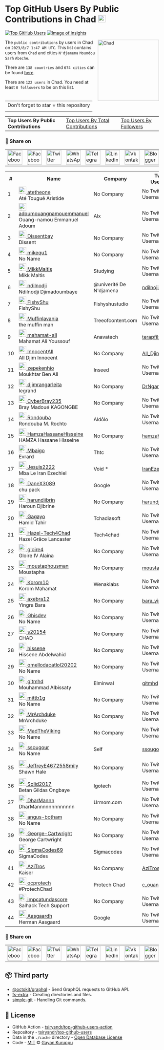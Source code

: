 # Top GitHub Users By Public Contributions in Chad [<img alt="Image of insights" src="https://github.com/gayanvoice/insights/blob/master/graph/373383893/small/week.png" height="24">](https://github.com/gayanvoice/insights/blob/master/readme/373383893/week.md)
[![Top GitHub Users](https://github.com/gayanvoice/top-github-users/actions/workflows/action.yml/badge.svg)](https://github.com/gayanvoice/top-github-users/actions/workflows/action.yml) [![Image of insights](https://github.com/gayanvoice/insights/blob/master/svg/373383893/badge.svg)](https://github.com/gayanvoice/insights/blob/master/readme/373383893/week.md)

<a href="https://gayanvoice.github.io/top-github-users/index.html">
	<img align="right" width="200" src="https://upload.wikimedia.org/wikipedia/commons/4/4b/Flag_of_Chad.svg" alt="Chad">
</a>

The `public contributions` by users in Chad on `2023/8/7 1:47 AM UTC`. This list contains users from `Chad` and cities `N'djamena` `Moundou` `Sarh` `Abeche`.

There are `138 countries` and `674 cities` can be found [here](https://github.com/tsirysndr/top-github-users).

There are `122 users`  in Chad. You need at least `0 followers` to be on this list.

<table>
	<tr>
		<td>
			Don't forget to star ⭐ this repository
		</td>
	</tr>
</table>

<table>
	<tr>
		<td>
			<strong>Top Users By Public Contributions</strong>
		</td>
		<td>
			<a href="https://github.com/tsirysndr/top-github-users/blob/main/markdown/total_contributions/chad.md">Top Users By Total Contributions</a>
		</td>
		<td>
			<a href="https://github.com/tsirysndr/top-github-users/blob/main/markdown/followers/chad.md">Top Users By Followers</a>
		</td>
	</tr>
</table>

### 🚀 Share on

<table>
	<tr>
		<td>
			<a href="https://web.facebook.com/sharer.php?t=Top%20GitHub%20Users%20By%20Public%20Contributions%20in%20Chad&u=https://github.com/tsirysndr/top-github-users/blob/main/markdown/public_contributions/chad.md&_rdc=1&_rdr">
				<img src="https://github.com/gayanvoice/github-active-users-monitor/raw/master/public/images/icons/facebook.svg" height="48" width="48" alt="Facebook"/>
			</a>
		</td>
		<td>
			<a href="https://www.facebook.com/dialog/send?link=https://github.com/tsirysndr/top-github-users/blob/main/markdown/public_contributions/chad.md&app_id=291494419107518&redirect_uri=https://github.com/tsirysndr/top-github-users/blob/main/markdown/public_contributions/chad.md">
				<img src="https://github.com/gayanvoice/github-active-users-monitor/raw/master/public/images/icons/facebook_messenger.svg" height="48" width="48" alt="Facebook Messenger"/>
			</a>
		</td>
		<td>
			<a href="https://twitter.com/intent/tweet?text=Top%20GitHub%20Users%20By%20Public%20Contributions%20in%20Chad&url=https://github.com/tsirysndr/top-github-users/blob/main/markdown/public_contributions/chad.md">
				<img src="https://github.com/gayanvoice/github-active-users-monitor/raw/master/public/images/icons/twitter.svg" height="48" width="48" alt="Twitter"/>
			</a>
		</td>
		<td>
			<a href="https://web.whatsapp.com/send?text=Top%20GitHub%20Users%20By%20Public%20Contributions%20in%20Chad https://github.com/tsirysndr/top-github-users/blob/main/markdown/public_contributions/chad.md">
				<img src="https://github.com/gayanvoice/github-active-users-monitor/blob/master/public/images/icons/whatsapp.svg" height="48" width="48" alt="WhatsApp"/>
			</a>
		</td>
		<td>
			<a href="https://t.me/share/url?url=https://github.com/tsirysndr/top-github-users/blob/main/markdown/public_contributions/chad.md&text=Top%20GitHub%20Users%20By%20Public%20Contributions%20in%20Chad">
				<img src="https://github.com/gayanvoice/github-active-users-monitor/blob/master/public/images/icons/telegram.svg" height="48" width="48" alt="Telegram"/>
			</a>
		</td>
		<td>
			<a href="https://www.linkedin.com/shareArticle?title=Top%20GitHub%20Users%20By%20Public%20Contributions%20in%20Chad&url=https://github.com/tsirysndr/top-github-users/blob/main/markdown/public_contributions/chad.md">
				<img src="https://github.com/gayanvoice/github-active-users-monitor/blob/master/public/images/icons/linkedin.svg" height="48" width="48" alt="LinkedIn"/>
			</a>
		</td>
		<td>
			<a href="https://vk.com/share.php?url=https://github.com/tsirysndr/top-github-users/blob/main/markdown/public_contributions/chad.md">
				<img src="https://github.com/gayanvoice/github-active-users-monitor/blob/master/public/images/icons/vkontakte.svg" height="48" width="48" alt="Vkontakte"/>
			</a>
		</td>
		<td>
			<a href="https://www.blogger.com/blog-this.g?n=List%20of%20most%20active%20github%20users%20based%20on%20public%20contributions%20by%20country&t=Top%20GitHub%20Users%20By%20Public%20Contributions%20in%20Chad&u=https://github.com/tsirysndr/top-github-users/blob/main/markdown/public_contributions/chad.md">
				<img src="https://github.com/gayanvoice/github-active-users-monitor/blob/master/public/images/icons/blogger.svg" height="48" width="48" alt="Blogger"/>
			</a>
		</td>
		<td>
			<a href="https://wordpress.com/wp-admin/press-this.php?u=https://github.com/tsirysndr/top-github-users/blob/main/markdown/public_contributions/chad.md&t=Top%20GitHub%20Users%20By%20Public%20Contributions%20in%20Chad&s=List%20of%20most%20active%20github%20users%20based%20on%20public%20contributions%20by%20country&i=">
				<img src="https://github.com/gayanvoice/github-active-users-monitor/blob/master/public/images/icons/wordpress.svg" height="48" width="48" alt="Wordpress"/>
			</a>
		</td>
		<td>
			<a href="mailto:recipient name?cc=cc&bcc=bcc&subject=Top%20GitHub%20Users%20By%20Public%20Contributions%20in%20Chad&body=List%20of%20most%20active%20github%20users%20based%20on%20public%20contributions%20by%20country-https://github.com/tsirysndr/top-github-users/blob/main/markdown/public_contributions/chad.md">
				<img src="https://github.com/gayanvoice/github-active-users-monitor/blob/master/public/images/icons/gmail.svg" height="48" width="48" alt="Email"/>
			</a>
		</td>
		<td>
			<a href="https://www.reddit.com/submit?title=Top%20GitHub%20Users%20By%20Public%20Contributions%20in%20Chad&url=https://github.com/tsirysndr/top-github-users/blob/main/markdown/public_contributions/chad.md">
				<img src="https://github.com/gayanvoice/github-active-users-monitor/blob/master/public/images/icons/reddit.svg" height="48" width="48" alt="Reddit"/>
			</a>
		</td>
	</tr>
</table>

<table>
	<tr>
		<th>#</th>
		<th>Name</th>
		<th>Company</th>
		<th>Twitter Username</th>
		<th>Location</th>
		<th>Public Contributions</th>
	</tr>
	<tr>
		<td>1</td>
		<td>
			<a href="https://github.com/atetheone">
				<img src="https://avatars.githubusercontent.com/u/56987139?s=72&u=5d16b47e7d76bc46c66da41f516c1a13b4b2dab1&v=4" width="24" alt="Avatar of atetheone"> atetheone
			</a><br/>
			Até Tougué Aristide
		</td>
		<td>No Company</td>
		<td>No Twitter Username</td>
		<td>N'Djamena, Chad</td>
		<td>774</td>
	</tr>
	<tr>
		<td>2</td>
		<td>
			<a href="https://github.com/adoumouangnamouemmanuel">
				<img src="https://avatars.githubusercontent.com/u/125479958?s=72&u=21e1be8da832f702a8387d332afe2afb35a10c23&v=4" width="24" alt="Avatar of adoumouangnamouemmanuel"> adoumouangnamouemmanuel
			</a><br/>
			Ouang-namou Emmanuel Adoum
		</td>
		<td>Alx </td>
		<td>No Twitter Username</td>
		<td>Chad</td>
		<td>519</td>
	</tr>
	<tr>
		<td>3</td>
		<td>
			<a href="https://github.com/Dissentbay">
				<img src="https://avatars.githubusercontent.com/u/4554200?s=72&v=4" width="24" alt="Avatar of Dissentbay"> Dissentbay
			</a><br/>
			Dissent
		</td>
		<td>No Company</td>
		<td>No Twitter Username</td>
		<td>Djamena, Chad</td>
		<td>317</td>
	</tr>
	<tr>
		<td>4</td>
		<td>
			<a href="https://github.com/mikequ1">
				<img src="https://avatars.githubusercontent.com/u/73449844?s=72&v=4" width="24" alt="Avatar of mikequ1"> mikequ1
			</a><br/>
			No Name
		</td>
		<td>No Company</td>
		<td>No Twitter Username</td>
		<td>Chad</td>
		<td>150</td>
	</tr>
	<tr>
		<td>5</td>
		<td>
			<a href="https://github.com/MikkMaltis">
				<img src="https://avatars.githubusercontent.com/u/112690779?s=72&u=b20db8ac146d9bb8b80cc0ed6c6c27e6f39639d1&v=4" width="24" alt="Avatar of MikkMaltis"> MikkMaltis
			</a><br/>
			Mikk Maltis
		</td>
		<td>Studying </td>
		<td>No Twitter Username</td>
		<td>Chad</td>
		<td>146</td>
	</tr>
	<tr>
		<td>6</td>
		<td>
			<a href="https://github.com/ndilnodji">
				<img src="https://avatars.githubusercontent.com/u/121158726?s=72&u=08dfbb4f40a6ab743d4bef7bc554d2a285fddf20&v=4" width="24" alt="Avatar of ndilnodji"> ndilnodji
			</a><br/>
			Ndilnodji Djimadoumbaye
		</td>
		<td>@univerité De N'djamena </td>
		<td><a href="https://twitter.com/ndilnojiblaise">ndilnojiblaise</a></td>
		<td>N'djamena</td>
		<td>97</td>
	</tr>
	<tr>
		<td>7</td>
		<td>
			<a href="https://github.com/FishyShu">
				<img src="https://avatars.githubusercontent.com/u/113578749?s=72&u=efaed0d91d058a237b5b897c1649371aeef68b4a&v=4" width="24" alt="Avatar of FishyShu"> FishyShu
			</a><br/>
			FishyShu
		</td>
		<td>Fishyshustudio </td>
		<td>No Twitter Username</td>
		<td>Chad</td>
		<td>93</td>
	</tr>
	<tr>
		<td>8</td>
		<td>
			<a href="https://github.com/Muffinlavania">
				<img src="https://avatars.githubusercontent.com/u/93288617?s=72&u=4626338a95b482cce2badf6f06e573de34a8c9be&v=4" width="24" alt="Avatar of Muffinlavania"> Muffinlavania
			</a><br/>
			the muffin man
		</td>
		<td>Treeofcontent.com </td>
		<td>No Twitter Username</td>
		<td>chad</td>
		<td>87</td>
	</tr>
	<tr>
		<td>9</td>
		<td>
			<a href="https://github.com/mahamat-ali">
				<img src="https://avatars.githubusercontent.com/u/17354297?s=72&u=988bf97309d0be9a125372dee0022668e546d5fd&v=4" width="24" alt="Avatar of mahamat-ali"> mahamat-ali
			</a><br/>
			Mahamat Ali Youssouf 
		</td>
		<td>Anavatech </td>
		<td><a href="https://twitter.com/terapfils30">terapfils30</a></td>
		<td>Ndjamena, Chad</td>
		<td>81</td>
	</tr>
	<tr>
		<td>10</td>
		<td>
			<a href="https://github.com/InnocentAll">
				<img src="https://avatars.githubusercontent.com/u/121159131?s=72&u=c7bc69a31af9529d25c2e1ebbfaed347db067bb6&v=4" width="24" alt="Avatar of InnocentAll"> InnocentAll
			</a><br/>
			All Djim Innocent
		</td>
		<td>No Company</td>
		<td><a href="https://twitter.com/All_Djim">All_Djim</a></td>
		<td>Chagoua, N'Djamena, Chad</td>
		<td>73</td>
	</tr>
	<tr>
		<td>11</td>
		<td>
			<a href="https://github.com/zepekenhio">
				<img src="https://avatars.githubusercontent.com/u/22952258?s=72&u=70d666c4695ce0aa6fb12889b37b771f732b0ec6&v=4" width="24" alt="Avatar of zepekenhio"> zepekenhio
			</a><br/>
			Moukhtar Ben Ali
		</td>
		<td>Inseed </td>
		<td>No Twitter Username</td>
		<td>N'Djamena Tchad</td>
		<td>55</td>
	</tr>
	<tr>
		<td>12</td>
		<td>
			<a href="https://github.com/djimrangarleita">
				<img src="https://avatars.githubusercontent.com/u/33844006?s=72&u=c8773a713aed344a16feb8d63c80a73cb16e09fe&v=4" width="24" alt="Avatar of djimrangarleita"> djimrangarleita
			</a><br/>
			legrand
		</td>
		<td>No Company</td>
		<td><a href="https://twitter.com/DrNgarleita">DrNgarleita</a></td>
		<td>Chad</td>
		<td>52</td>
	</tr>
	<tr>
		<td>13</td>
		<td>
			<a href="https://github.com/CyberBray235">
				<img src="https://avatars.githubusercontent.com/u/97260352?s=72&u=7b885f2963df0eff78cd2e7d578a01da4b2e601a&v=4" width="24" alt="Avatar of CyberBray235"> CyberBray235
			</a><br/>
			Bray Madoué KAGONGBE
		</td>
		<td>No Company</td>
		<td>No Twitter Username</td>
		<td>N'Djamena / Tchad</td>
		<td>51</td>
	</tr>
	<tr>
		<td>14</td>
		<td>
			<a href="https://github.com/Rondouba">
				<img src="https://avatars.githubusercontent.com/u/74913552?s=72&v=4" width="24" alt="Avatar of Rondouba"> Rondouba
			</a><br/>
			Rondouba M. Rochto
		</td>
		<td>Aldôlo  </td>
		<td>No Twitter Username</td>
		<td>Chad</td>
		<td>43</td>
	</tr>
	<tr>
		<td>15</td>
		<td>
			<a href="https://github.com/HamzaHassaneHisseine">
				<img src="https://avatars.githubusercontent.com/u/121188616?s=72&u=7bac9dbb676dead18278944d48077690fba84ec8&v=4" width="24" alt="Avatar of HamzaHassaneHisseine"> HamzaHassaneHisseine
			</a><br/>
			HAMZA Hassane Hisseine
		</td>
		<td>No Company</td>
		<td><a href="https://twitter.com/hamzahassanehis">hamzahassanehis</a></td>
		<td>Moursal,Ndjamena,Chad</td>
		<td>39</td>
	</tr>
	<tr>
		<td>16</td>
		<td>
			<a href="https://github.com/Mbaigo">
				<img src="https://avatars.githubusercontent.com/u/16645019?s=72&u=fdcbd40311fcfb60b4735ce0194a10f9ac71fca7&v=4" width="24" alt="Avatar of Mbaigo"> Mbaigo
			</a><br/>
			Evrard
		</td>
		<td>Thtc </td>
		<td>No Twitter Username</td>
		<td>N'Djamena</td>
		<td>24</td>
	</tr>
	<tr>
		<td>17</td>
		<td>
			<a href="https://github.com/Jesuis2222">
				<img src="https://avatars.githubusercontent.com/u/91439366?s=72&u=7de03306379123d7c53d31f700c017802437e68a&v=4" width="24" alt="Avatar of Jesuis2222"> Jesuis2222
			</a><br/>
			Mba Le Iran Ezechiel
		</td>
		<td>Void * </td>
		<td><a href="https://twitter.com/IranEzechiel">IranEzechiel</a></td>
		<td>N'Djamena, Tchad</td>
		<td>20</td>
	</tr>
	<tr>
		<td>18</td>
		<td>
			<a href="https://github.com/DaneX3089">
				<img src="https://avatars.githubusercontent.com/u/91909231?s=72&u=f6edd0f89b14aae9381dbecff1df4e96c0be4dd4&v=4" width="24" alt="Avatar of DaneX3089"> DaneX3089
			</a><br/>
			chu pack
		</td>
		<td>Google </td>
		<td>No Twitter Username</td>
		<td>chad</td>
		<td>19</td>
	</tr>
	<tr>
		<td>19</td>
		<td>
			<a href="https://github.com/harundjibrin">
				<img src="https://avatars.githubusercontent.com/u/33425701?s=72&u=96d12ace9db729f775237e16379aa1536cf909e7&v=4" width="24" alt="Avatar of harundjibrin"> harundjibrin
			</a><br/>
			Haroun Djibrine
		</td>
		<td>No Company</td>
		<td><a href="https://twitter.com/harundjibrin">harundjibrin</a></td>
		<td>N'Djamena</td>
		<td>7</td>
	</tr>
	<tr>
		<td>20</td>
		<td>
			<a href="https://github.com/Gagayo">
				<img src="https://avatars.githubusercontent.com/u/46720811?s=72&u=5a2857bb3f838bc76bbfa866748303ddcfb19b7e&v=4" width="24" alt="Avatar of Gagayo"> Gagayo
			</a><br/>
			Hamid Tahir
		</td>
		<td>Tchadiasoft </td>
		<td>No Twitter Username</td>
		<td>Ndjamena, Chad</td>
		<td>7</td>
	</tr>
	<tr>
		<td>21</td>
		<td>
			<a href="https://github.com/Hazel-Tech4Chad">
				<img src="https://avatars.githubusercontent.com/u/122890176?s=72&u=f3b8b47c81119ab08ecb7d6865ce70044b021717&v=4" width="24" alt="Avatar of Hazel-Tech4Chad"> Hazel-Tech4Chad
			</a><br/>
			Hazel Grâce Lancaster
		</td>
		<td>Tech4chad </td>
		<td>No Twitter Username</td>
		<td>Chad</td>
		<td>5</td>
	</tr>
	<tr>
		<td>22</td>
		<td>
			<a href="https://github.com/gloire4">
				<img src="https://avatars.githubusercontent.com/u/72476380?s=72&v=4" width="24" alt="Avatar of gloire4"> gloire4
			</a><br/>
			Gloire IV Alaina
		</td>
		<td>No Company</td>
		<td>No Twitter Username</td>
		<td>Chad</td>
		<td>4</td>
	</tr>
	<tr>
		<td>23</td>
		<td>
			<a href="https://github.com/moustaphousman">
				<img src="https://avatars.githubusercontent.com/u/81974619?s=72&u=bc77f49e4431a107d45125b9c2979fa4cc21f8b9&v=4" width="24" alt="Avatar of moustaphousman"> moustaphousman
			</a><br/>
			Moustapha
		</td>
		<td>No Company</td>
		<td><a href="https://twitter.com/moustaphousman">moustaphousman</a></td>
		<td>N'Djamena</td>
		<td>4</td>
	</tr>
	<tr>
		<td>24</td>
		<td>
			<a href="https://github.com/Korom10">
				<img src="https://avatars.githubusercontent.com/u/27283962?s=72&u=75e16ae540d538b576c743b2a131c221e1bb1a27&v=4" width="24" alt="Avatar of Korom10"> Korom10
			</a><br/>
			Korom Mahamat
		</td>
		<td>Wenaklabs </td>
		<td>No Twitter Username</td>
		<td>N'Djamena-Tchad</td>
		<td>3</td>
	</tr>
	<tr>
		<td>25</td>
		<td>
			<a href="https://github.com/axebra12">
				<img src="https://avatars.githubusercontent.com/u/120608686?s=72&u=0955e33b8a625d588334e8990ce8eb8510e6e6ca&v=4" width="24" alt="Avatar of axebra12"> axebra12
			</a><br/>
			Yingra Bara
		</td>
		<td>No Company</td>
		<td><a href="https://twitter.com/bara_yingea">bara_yingea</a></td>
		<td>N'Djamena, Chad</td>
		<td>3</td>
	</tr>
	<tr>
		<td>26</td>
		<td>
			<a href="https://github.com/Ghisdev">
				<img src="https://avatars.githubusercontent.com/u/104063977?s=72&u=daed7adece3c00328a59b69f8a8d129c43c682b8&v=4" width="24" alt="Avatar of Ghisdev"> Ghisdev
			</a><br/>
			No Name
		</td>
		<td>No Company</td>
		<td>No Twitter Username</td>
		<td>Chad</td>
		<td>3</td>
	</tr>
	<tr>
		<td>27</td>
		<td>
			<a href="https://github.com/s20154">
				<img src="https://avatars.githubusercontent.com/u/56227329?s=72&u=1d62187a1bb2e49fa7a78e866a8a7f32e894d3b0&v=4" width="24" alt="Avatar of s20154"> s20154
			</a><br/>
			CHAD
		</td>
		<td>No Company</td>
		<td>No Twitter Username</td>
		<td>N'Djamena</td>
		<td>3</td>
	</tr>
	<tr>
		<td>28</td>
		<td>
			<a href="https://github.com/hissene">
				<img src="https://avatars.githubusercontent.com/u/10146460?s=72&u=9f290c50fc89de024d9d465b6ed2271243d5bdd8&v=4" width="24" alt="Avatar of hissene"> hissene
			</a><br/>
			Hissene Abdelwahid
		</td>
		<td>No Company</td>
		<td>No Twitter Username</td>
		<td>NDjamena, Chad</td>
		<td>3</td>
	</tr>
	<tr>
		<td>29</td>
		<td>
			<a href="https://github.com/omellodacatlol20202">
				<img src="https://avatars.githubusercontent.com/u/114786213?s=72&u=0c98a090c9385ec256cbf4c5e7ab4b1060ea68f3&v=4" width="24" alt="Avatar of omellodacatlol20202"> omellodacatlol20202
			</a><br/>
			No Name
		</td>
		<td>No Company</td>
		<td>No Twitter Username</td>
		<td>chad</td>
		<td>3</td>
	</tr>
	<tr>
		<td>30</td>
		<td>
			<a href="https://github.com/gitmhd">
				<img src="https://avatars.githubusercontent.com/u/86744371?s=72&u=927957d9d9129b1c9b88f3a16dd346c20c768f61&v=4" width="24" alt="Avatar of gitmhd"> gitmhd
			</a><br/>
			Mouhammad Albissaty
		</td>
		<td>Elminwal </td>
		<td><a href="https://twitter.com/gitmhd">gitmhd</a></td>
		<td>N'Djamena</td>
		<td>2</td>
	</tr>
	<tr>
		<td>31</td>
		<td>
			<a href="https://github.com/mittb1g">
				<img src="https://avatars.githubusercontent.com/u/67843213?s=72&u=9d4916e8c59b7355519ddce59d5dd8e75ad59c3f&v=4" width="24" alt="Avatar of mittb1g"> mittb1g
			</a><br/>
			No Name
		</td>
		<td>No Company</td>
		<td>No Twitter Username</td>
		<td>Chad</td>
		<td>2</td>
	</tr>
	<tr>
		<td>32</td>
		<td>
			<a href="https://github.com/MrArchduke">
				<img src="https://avatars.githubusercontent.com/u/108301611?s=72&u=fb9e2b70bcd40520821ee1a58d85f8e6a1ea8414&v=4" width="24" alt="Avatar of MrArchduke"> MrArchduke
			</a><br/>
			MrArchduke
		</td>
		<td>No Company</td>
		<td>No Twitter Username</td>
		<td>Chad, USA</td>
		<td>2</td>
	</tr>
	<tr>
		<td>33</td>
		<td>
			<a href="https://github.com/MadTheViking">
				<img src="https://avatars.githubusercontent.com/u/23707873?s=72&u=08b49f9a49fc13dd1efc48ab93410a17e9126242&v=4" width="24" alt="Avatar of MadTheViking"> MadTheViking
			</a><br/>
			No Name
		</td>
		<td>No Company</td>
		<td>No Twitter Username</td>
		<td>Chad, Boi</td>
		<td>2</td>
	</tr>
	<tr>
		<td>34</td>
		<td>
			<a href="https://github.com/ssougour">
				<img src="https://avatars.githubusercontent.com/u/47749593?s=72&v=4" width="24" alt="Avatar of ssougour"> ssougour
			</a><br/>
			No Name
		</td>
		<td>Self </td>
		<td><a href="https://twitter.com/ssougour">ssougour</a></td>
		<td>Chad</td>
		<td>2</td>
	</tr>
	<tr>
		<td>35</td>
		<td>
			<a href="https://github.com/JeffreyE4672558mily">
				<img src="https://avatars.githubusercontent.com/u/138485865?s=72&v=4" width="24" alt="Avatar of JeffreyE4672558mily"> JeffreyE4672558mily
			</a><br/>
			Shawn Hale
		</td>
		<td>No Company</td>
		<td>No Twitter Username</td>
		<td>7996 Emma Squares Suite 973 West Chad / NH 78318</td>
		<td>2</td>
	</tr>
	<tr>
		<td>36</td>
		<td>
			<a href="https://github.com/Solid2017">
				<img src="https://avatars.githubusercontent.com/u/30882006?s=72&u=85f8d1355f3f9a3849a4e41d977cd5371a89390e&v=4" width="24" alt="Avatar of Solid2017"> Solid2017
			</a><br/>
			Betan Gildas Ongbaye
		</td>
		<td>Igotech </td>
		<td>No Twitter Username</td>
		<td>Chad</td>
		<td>2</td>
	</tr>
	<tr>
		<td>37</td>
		<td>
			<a href="https://github.com/DharMannn">
				<img src="https://avatars.githubusercontent.com/u/103457705?s=72&u=e7d28e1961b01bceffc5029cd4314eb2139c8bcc&v=4" width="24" alt="Avatar of DharMannn"> DharMannn
			</a><br/>
			DharMannnnnnnnnnnnn
		</td>
		<td>Urmom.com </td>
		<td>No Twitter Username</td>
		<td>Chad</td>
		<td>1</td>
	</tr>
	<tr>
		<td>38</td>
		<td>
			<a href="https://github.com/angus-botham">
				<img src="https://avatars.githubusercontent.com/u/111559158?s=72&u=7ed5407c539b58ecbb6f2866a4b6cd7d67a41415&v=4" width="24" alt="Avatar of angus-botham"> angus-botham
			</a><br/>
			No Name
		</td>
		<td>No Company</td>
		<td>No Twitter Username</td>
		<td>N'Djamena, Chad</td>
		<td>1</td>
	</tr>
	<tr>
		<td>39</td>
		<td>
			<a href="https://github.com/George-Cartwright">
				<img src="https://avatars.githubusercontent.com/u/111559147?s=72&u=150284589bead18d7f48fd77146fc70dbe77e666&v=4" width="24" alt="Avatar of George-Cartwright"> George-Cartwright
			</a><br/>
			George Cartwright
		</td>
		<td>No Company</td>
		<td>No Twitter Username</td>
		<td>N'Djamena, Chad</td>
		<td>1</td>
	</tr>
	<tr>
		<td>40</td>
		<td>
			<a href="https://github.com/SigmaCodes69">
				<img src="https://avatars.githubusercontent.com/u/129840038?s=72&u=0dfbfbfbb4b6266e3f1cffe26c2af37302721e7a&v=4" width="24" alt="Avatar of SigmaCodes69"> SigmaCodes69
			</a><br/>
			SigmaCodes
		</td>
		<td>Sigmacodes </td>
		<td>No Twitter Username</td>
		<td>Chad</td>
		<td>1</td>
	</tr>
	<tr>
		<td>41</td>
		<td>
			<a href="https://github.com/AziTros">
				<img src="https://avatars.githubusercontent.com/u/121118435?s=72&u=403d2f970992d2de054d0fdec47ef1056d765098&v=4" width="24" alt="Avatar of AziTros"> AziTros
			</a><br/>
			Kaiser
		</td>
		<td>No Company</td>
		<td><a href="https://twitter.com/AziTross">AziTross</a></td>
		<td>Chad</td>
		<td>1</td>
	</tr>
	<tr>
		<td>42</td>
		<td>
			<a href="https://github.com/ocprotech">
				<img src="https://avatars.githubusercontent.com/u/40335364?s=72&v=4" width="24" alt="Avatar of ocprotech"> ocprotech
			</a><br/>
			#ProtechChad
		</td>
		<td>Protech Chad </td>
		<td><a href="https://twitter.com/c_ouangbarac">c_ouangbarac</a></td>
		<td>Chad</td>
		<td>1</td>
	</tr>
	<tr>
		<td>43</td>
		<td>
			<a href="https://github.com/impcatundascore">
				<img src="https://avatars.githubusercontent.com/u/113930484?s=72&u=707fa2424e4c9c8a56486b0c4508051169073b83&v=4" width="24" alt="Avatar of impcatundascore"> impcatundascore
			</a><br/>
			Salhack Tech Support
		</td>
		<td>No Company</td>
		<td>No Twitter Username</td>
		<td>chad</td>
		<td>1</td>
	</tr>
	<tr>
		<td>44</td>
		<td>
			<a href="https://github.com/Aasgaardh">
				<img src="https://avatars.githubusercontent.com/u/112938201?s=72&u=81051edbc3ff26acac74b099d2ac3204e628b8ab&v=4" width="24" alt="Avatar of Aasgaardh"> Aasgaardh
			</a><br/>
			Herman Aasgaard
		</td>
		<td>Google </td>
		<td>No Twitter Username</td>
		<td>Chad, Africa</td>
		<td>1</td>
	</tr>
</table>

### 🚀 Share on

<table>
	<tr>
		<td>
			<a href="https://web.facebook.com/sharer.php?t=Top%20GitHub%20Users%20By%20Public%20Contributions%20in%20Chad&u=https://github.com/tsirysndr/top-github-users/blob/main/markdown/public_contributions/chad.md&_rdc=1&_rdr">
				<img src="https://github.com/gayanvoice/github-active-users-monitor/raw/master/public/images/icons/facebook.svg" height="48" width="48" alt="Facebook"/>
			</a>
		</td>
		<td>
			<a href="https://www.facebook.com/dialog/send?link=https://github.com/tsirysndr/top-github-users/blob/main/markdown/public_contributions/chad.md&app_id=291494419107518&redirect_uri=https://github.com/tsirysndr/top-github-users/blob/main/markdown/public_contributions/chad.md">
				<img src="https://github.com/gayanvoice/github-active-users-monitor/raw/master/public/images/icons/facebook_messenger.svg" height="48" width="48" alt="Facebook Messenger"/>
			</a>
		</td>
		<td>
			<a href="https://twitter.com/intent/tweet?text=Top%20GitHub%20Users%20By%20Public%20Contributions%20in%20Chad&url=https://github.com/tsirysndr/top-github-users/blob/main/markdown/public_contributions/chad.md">
				<img src="https://github.com/gayanvoice/github-active-users-monitor/raw/master/public/images/icons/twitter.svg" height="48" width="48" alt="Twitter"/>
			</a>
		</td>
		<td>
			<a href="https://web.whatsapp.com/send?text=Top%20GitHub%20Users%20By%20Public%20Contributions%20in%20Chad https://github.com/tsirysndr/top-github-users/blob/main/markdown/public_contributions/chad.md">
				<img src="https://github.com/gayanvoice/github-active-users-monitor/blob/master/public/images/icons/whatsapp.svg" height="48" width="48" alt="WhatsApp"/>
			</a>
		</td>
		<td>
			<a href="https://t.me/share/url?url=https://github.com/tsirysndr/top-github-users/blob/main/markdown/public_contributions/chad.md&text=Top%20GitHub%20Users%20By%20Public%20Contributions%20in%20Chad">
				<img src="https://github.com/gayanvoice/github-active-users-monitor/blob/master/public/images/icons/telegram.svg" height="48" width="48" alt="Telegram"/>
			</a>
		</td>
		<td>
			<a href="https://www.linkedin.com/shareArticle?title=Top%20GitHub%20Users%20By%20Public%20Contributions%20in%20Chad&url=https://github.com/tsirysndr/top-github-users/blob/main/markdown/public_contributions/chad.md">
				<img src="https://github.com/gayanvoice/github-active-users-monitor/blob/master/public/images/icons/linkedin.svg" height="48" width="48" alt="LinkedIn"/>
			</a>
		</td>
		<td>
			<a href="https://vk.com/share.php?url=https://github.com/tsirysndr/top-github-users/blob/main/markdown/public_contributions/chad.md">
				<img src="https://github.com/gayanvoice/github-active-users-monitor/blob/master/public/images/icons/vkontakte.svg" height="48" width="48" alt="Vkontakte"/>
			</a>
		</td>
		<td>
			<a href="https://www.blogger.com/blog-this.g?n=List%20of%20most%20active%20github%20users%20based%20on%20public%20contributions%20by%20country&t=Top%20GitHub%20Users%20By%20Public%20Contributions%20in%20Chad&u=https://github.com/tsirysndr/top-github-users/blob/main/markdown/public_contributions/chad.md">
				<img src="https://github.com/gayanvoice/github-active-users-monitor/blob/master/public/images/icons/blogger.svg" height="48" width="48" alt="Blogger"/>
			</a>
		</td>
		<td>
			<a href="https://wordpress.com/wp-admin/press-this.php?u=https://github.com/tsirysndr/top-github-users/blob/main/markdown/public_contributions/chad.md&t=Top%20GitHub%20Users%20By%20Public%20Contributions%20in%20Chad&s=List%20of%20most%20active%20github%20users%20based%20on%20public%20contributions%20by%20country&i=">
				<img src="https://github.com/gayanvoice/github-active-users-monitor/blob/master/public/images/icons/wordpress.svg" height="48" width="48" alt="Wordpress"/>
			</a>
		</td>
		<td>
			<a href="mailto:recipient name?cc=cc&bcc=bcc&subject=Top%20GitHub%20Users%20By%20Public%20Contributions%20in%20Chad&body=List%20of%20most%20active%20github%20users%20based%20on%20public%20contributions%20by%20country-https://github.com/tsirysndr/top-github-users/blob/main/markdown/public_contributions/chad.md">
				<img src="https://github.com/gayanvoice/github-active-users-monitor/blob/master/public/images/icons/gmail.svg" height="48" width="48" alt="Email"/>
			</a>
		</td>
		<td>
			<a href="https://www.reddit.com/submit?title=Top%20GitHub%20Users%20By%20Public%20Contributions%20in%20Chad&url=https://github.com/tsirysndr/top-github-users/blob/main/markdown/public_contributions/chad.md">
				<img src="https://github.com/gayanvoice/github-active-users-monitor/blob/master/public/images/icons/reddit.svg" height="48" width="48" alt="Reddit"/>
			</a>
		</td>
	</tr>
</table>

## 📦 Third party

- [@octokit/graphql](https://www.npmjs.com/package/@octokit/graphql) - Send GraphQL requests to GitHub API.
- [fs-extra](https://www.npmjs.com/package/fs-extra) - Creating directories and files.
- [simple-git](https://www.npmjs.com/package/simple-git) - Handling Git commands.
## 📄 License

- GitHub Action - [tsirysndr/top-github-users-action](https://github.com/tsirysndr/top-github-users-action)
- Repository - [tsirysndr/top-github-users](https://github.com/tsirysndr/top-github-users)
- Data in the `./cache` directory - [Open Database License](https://opendatacommons.org/licenses/odbl/1-0/)
- Code - [MIT](./LICENSE) © [Gayan Kuruppu](https://github.com/gayanvoice)

